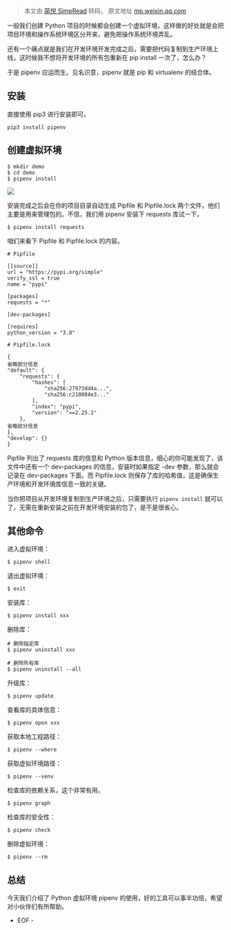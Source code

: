 > 本文由 [简悦 SimpRead](http://ksria.com/simpread/) 转码， 原文地址 [mp.weixin.qq.com](https://mp.weixin.qq.com/s?__biz=MzAxODI5ODMwOA==&mid=2666556838&idx=2&sn=310f03316261711995cb061d2fb0d2fb&chksm=80dca90db7ab201b86fd7d67f47fe7601648dab0e608ff26a250f1491e0b9ca63d714e9f1262&mpshare=1&scene=1&srcid=08193QemARBnUZ7Q6ElSSxT1&sharer_sharetime=1629345161360&sharer_shareid=7fece245937ac96f04f0fb8e1311fff1#rd)

一般我们创建 Python 项目的时候都会创建一个虚拟环境，这样做的好处就是会把项目环境和操作系统环境区分开来，避免把操作系统环境弄乱。  

还有一个痛点就是我们在开发环境开发完成之后，需要把代码复制到生产环境上线，这时候我不想将开发环境的所有包重新在 pip install 一次了，怎么办？

于是 pipenv 应运而生。见名识意，pipenv 就是 pip 和 virtualenv 的结合体。

安装
--

直接使用 pip3 进行安装即可。

```
pip3 install pipenv
```

创建虚拟环境
------

```
$ mkdir demo
$ cd demo
$ pipenv install
```

![](https://mmbiz.qpic.cn/mmbiz_png/SAy0yVjKWyxUia7HHSqsMoo0hh39NRFiaFQZElJWsjqVmvXHQ4nicfygnQ3GSibJ1JG4vJTXdrZlkLuSyxrz6RIuicw/640?wx_fmt=png)

安装完成之后会在你的项目目录自动生成 Pipfile 和 Pipfile.lock 两个文件，他们主要是用来管理包的。不信，我们用 pipenv 安装下 requests 库试一下。

```
$ pipenv install requests
```

咱们来看下 Pipfile 和 Pipfile.lock 的内容。

```
# Pipfile

[[source]]
url = "https://pypi.org/simple"
verify_ssl = true
name = "pypi"

[packages]
requests = "*"

[dev-packages]

[requires]
python_version = "3.8"
```

```
# Pipfile.lock

{
省略部分信息
"default": {
    "requests": {
        "hashes": [
            "sha256:27973dd4a...",
            "sha256:c210084e3..."
        ],
        "index": "pypi",
        "version": "==2.25.1"
    },
省略部分信息
},
"develop": {}
}
```

Pipfile 列出了 requests 库的信息和 Python 版本信息，细心的你可能发现了，该文件中还有一个 dev-packages 的信息，安装时如果指定 -dev 参数，那么就会记录在 dev-packages 下面。而 Pipfile.lock 则保存了库的哈希值，这是确保生产环境和开发环境库信息一致的关键。

当你把项目从开发环境复制到生产环境之后，只需要执行 `pipenv install` 就可以了，无需在重新安装之前在开发环境安装的包了，是不是很省心。

其他命令
----

进入虚拟环境：

```
$ pipenv shell
```

退出虚拟环境：

```
$ exit
```

安装库：

```
$ pipenv install xxx
```

删除库：

```
# 删除指定库
$ pipenv uninstall xxx

# 删除所有库
$ pipenv uninstall --all
```

升级库：

```
$ pipenv update
```

查看库的具体信息：

```
$ pipenv open xxx
```

获取本地工程路径：

```
$ pipenv --where
```

获取虚拟环境路径：

```
$ pipenv --venv
```

检查库的依赖关系，这个非常有用。

```
$ pipenv graph
```

检查库的安全性：

```
$ pipenv check
```

删除虚拟环境：

```
$ pipenv --rm
```

总结
--

今天我们介绍了 Python 虚拟环境 pipenv 的使用，好的工具可以事半功倍，希望对小伙伴们有所帮助。

- EOF -